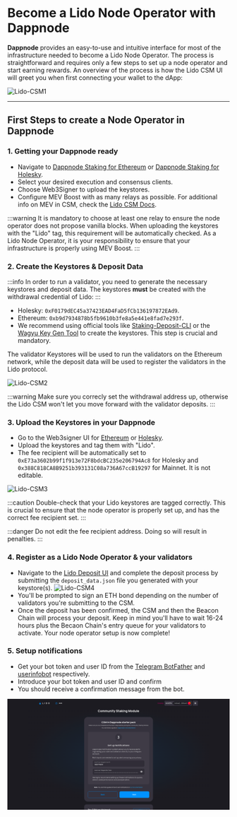 # **Become a Lido Node Operator with Dappnode**

**Dappnode** provides an easy-to-use and intuitive interface for most of the infrastructure needed to become a Lido Node Operator. The process is straightforward and requires only a few steps to set up a node operator and start earning rewards. An overview of the process is how the Lido CSM UI will greet you when first connecting your wallet to the dApp:

![Lido-CSM1](/img/lido-csm-ss-docs1.png)

---

## **First Steps to create a Node Operator in Dappnode**

### 1. **Getting your Dappnode ready**

- Navigate to [Dappnode Staking for Ethereum](http://my.dappnode/stakers/ethereum) or [Dappnode Staking for Holesky](http://my.dappnode/stakers/holesky).
- Select your desired execution and consensus clients.
- Choose Web3Signer to upload the keystores.
- Configure MEV Boost with as many relays as possible. For additional info on MEV in CSM, check the [Lido CSM Docs](https://operatorportal.lido.fi/modules/community-staking-module).

:::warning
It is mandatory to choose at least one relay to ensure the node operator does not propose vanilla blocks. When uploading the keystores with the "Lido" tag, this requirement will be automatically checked. As a Lido Node Operator, it is your responsibility to ensure that your infrastructure is properly using MEV Boost.
:::

### 2. **Create the Keystores & Deposit Data**

:::info
In order to run a validator, you need to generate the necessary keystores and deposit data. The keystores **must** be created with the withdrawal credential of Lido:
:::

- Holesky: `0xF0179dEC45a37423EAD4FaD5fCb136197872EAd9`.
- Ethereum: `0xb9d7934878b5fb9610b3fe8a5e441e8fad7e293f`.
- We recommend using official tools like [Staking-Deposit-CLI](https://github.com/ethereum/staking-deposit-cli) or the [Wagyu Key Gen Tool](https://wagyu.gg/) to create the keystores. This step is crucial and mandatory.

The validator Keystores will be used to run the validators on the Ethereum network, while the deposit data will be used to register the validators in the Lido protocol.

![Lido-CSM2](/img/lido-csm-ss-docs2.png)

:::warning
Make sure you correcly set the withdrawal address up, otherwise the Lido CSM won't let you move forward with the validator deposits.
:::

### 3. **Upload the Keystores in your Dappnode**

- Go to the Web3signer UI for [Ethereum](http://brain.web3signer.dappnode) or [Holesky](http://brain.web3signer-holesky.dappnode).
- Upload the keystores and tag them with "Lido".
- The fee recipient will be automatically set to `0xE73a3602b99f1f913e72F8bdcBC235e206794Ac8` for Holesky and `0x388C818CA8B9251b393131C08a736A67ccB19297` for Mainnet. It is not editable.

![Lido-CSM3](/img/lido-csm-ss-docs3.png)

:::caution
Double-check that your Lido keystores are tagged correctly. This is crucial to ensure that the node operator is properly set up, and has the correct fee recipient set.
:::

:::danger
Do not edit the fee recipient address. Doing so will result in penalties.
:::

### 4. **Register as a Lido Node Operator & your validators**

- Navigate to the [Lido Deposit UI](https://csm.lido.fi/?ref=dappnode) and complete the deposit process by submitting the `deposit_data.json` file you generated with your keystore(s).
  ![Lido-CSM4](/img/lido-csm-ss-docs4.png)
- You'll be prompted to sign an ETH bond depending on the number of validators you're submitting to the CSM.
- Once the deposit has been confirmed, the CSM and then the Beacon Chain will process your deposit. Keep in mind you'll have to wait 16-24 hours plus the Becaon Chain's entry queue for your validators to activate. Your node operator setup is now complete!

### 5. **Setup notifications**

- Get your bot token and user ID from the [Telegram BotFather](https://core.telegram.org/bots/tutorial#obtain-your-bot-token) and [userinfobot](https://t.me/userinfobot) respectively.
- Introduce your bot token and user ID and confirm
- You should receive a confirmation message from the bot.

![lido-notifications-onboarding](/img/lido-notifications-onboarding.png)
